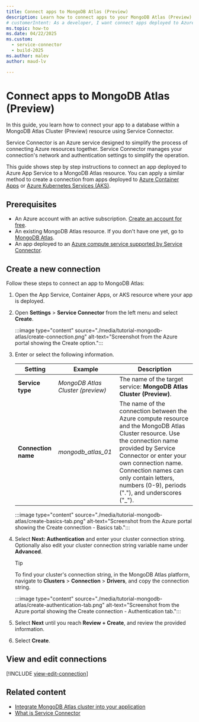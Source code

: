 ```yaml
---
title: Connect apps to MongoDB Atlas (Preview)
description: Learn how to connect apps to your MongoDB Atlas (Preview) service using Service Connector in Azure.
# customerIntent: As a developer, I want connect apps deployed to Azure services to a MongoDB Atlas (Preview) resource.
ms.topic: how-to
ms.date: 04/22/2025
ms.custom:
  - service-connector
  - build-2025
ms.author: malev
author: maud-lv

---
```


# Connect apps to MongoDB Atlas (Preview)

In this guide, you learn how to connect your app to a database within a MongoDB Atlas Cluster (Preview) resource using Service Connector.

Service Connector is an Azure service designed to simplify the process of connecting Azure resources together. Service Connector manages your connection's network and authentication settings to simplify the operation.

This guide shows step by step instructions to connect an app deployed to Azure App Service to a MongoDB Atlas resource. You can apply a similar method to create a connection from apps deployed to [Azure Container Apps](/azure/container-apps/quickstart-portal) or [Azure Kubernetes Services (AKS)](/azure/aks/learn/quick-kubernetes-deploy-portal).

## Prerequisites

* An Azure account with an active subscription. [Create an account for free](https://azure.microsoft.com/free).
* An existing MongoDB Atlas resource. If you don't have one yet, go to [MongoDB Atlas](https://www.mongodb.com/atlas).
* An app deployed to an [Azure compute service supported by Service Connector](./overview.md#what-services-are-supported-by-service-connector).

## Create a new connection

Follow these steps to connect an app to MongoDB Atlas:

1. Open the App Service, Container Apps, or AKS resource where your app is deployed.

1. Open **Settings** > **Service Connector** from the left menu and select **Create**.

    :::image type="content" source="./media/tutorial-mongodb-atlas/create-connection.png" alt-text="Screenshot from the Azure portal showing the Create option.":::

1. Enter or select the following information.

    | Setting                    | Example                       | Description                                                                                                                                                                                                                                                                                       |
    |----------------------------|-------------------------------|---------------------------------------------------------------------------------------------------------------------------------------------------------------------------------------------------------------------------------------------------------------------------------------------------|
    | **Service type**           | *MongoDB Atlas Cluster (preview)*    | The name of the target service: **MongoDB Atlas Cluster (Preview)**.                                                                                                                                                                                                                                     |
    | **Connection name**        | *mongodb_atlas_01*            | The name of the connection between the Azure compute resource and the MongoDB Atlas Cluster resource. Use the connection name provided by Service Connector or enter your own connection name. Connection names can only contain letters, numbers (0-9), periods ("."), and underscores ("_"). |
 
    :::image type="content" source="./media/tutorial-mongodb-atlas/create-basics-tab.png" alt-text="Screenshot from the Azure portal showing the Create connection - Basics tab.":::

1. Select **Next: Authentication** and enter your cluster connection string. Optionally also edit your cluster connection string variable name under **Advanced**.

    > [!TIP]
    > To find your cluster's connection string, in the MongoDB Atlas platform, navigate to **Clusters** > **Connection** > **Drivers**, and copy the connection string.

    :::image type="content" source="./media/tutorial-mongodb-atlas/create-authentication-tab.png" alt-text="Screenshot from the Azure portal showing the Create connection - Authentication tab.":::

1. Select **Next** until you reach  **Review + Create**, and review the provided information.
1. Select **Create**.

## View and edit connections

[!INCLUDE [view-edit-connection](../partner-solutions/includes/view-edit-connection.md)]

## Related content

- [Integrate MongoDB Atlas cluster into your application](how-to-integrate-mongodb-atlas.md)
- [What is Service Connector](overview.md)
